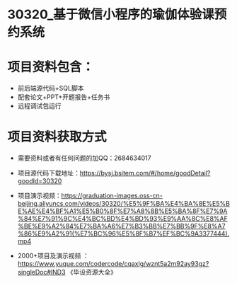  # 30320_基于微信小程序的瑜伽体验课预约系统
 
 # 项目资料包含：
 * 前后端源代码+SQL脚本
 * 配套论文+PPT+开题报告+任务书
 * 远程调试包运行

 # 项目资料获取方式
 * 需要资料或者有任何问题的加QQ：2684634017
 * 项目源代码下载地址：https://bysj.bsitem.com/#/home/goodDetail?goodId=30320
 
 
 * 项目演示视频：https://graduation-images.oss-cn-beijing.aliyuncs.com/videos/30320/%E5%9F%BA%E4%BA%8E%E5%BE%AE%E4%BF%A1%E5%B0%8F%E7%A8%8B%E5%BA%8F%E7%9A%84%E7%91%9C%E4%BC%BD%E4%BD%93%E9%AA%8C%E8%AF%BE%E9%A2%84%E7%BA%A6%E7%B3%BB%E7%BB%9F%E8%A7%86%E9%A2%91(%E7%BC%96%E5%8F%B7%EF%BC%9A3377444).mp4
 

 * 2000+项目及演示视频 ：https://www.yuque.com/codercode/cqaxlg/wznt5a2m92ay93gz?singleDoc#lND3 《毕设资源大全》
   
